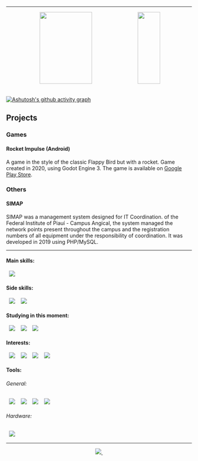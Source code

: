 <hr>

<div align="center">
  <img width="53%" height="195px" src="https://github-readme-stats.vercel.app/api?username=rsmwall&show_icons=true&theme=transparent&count_private=true&ring_color=1A4A28&&hide_border=true&&text_color=89929c&&title_color=8B949E&hide_title&icon_color=1A4A28">
  <img width="35%" height="195px" src="https://github-readme-stats.vercel.app/api/top-langs/?username=rsmwall&layout=compact&theme=transparent&count_private=true&&hide_border=true&&&langs_count=10&&text_color=89929c&&title_color=8B949E&hide_title"/>
</div>

<br>
  
[![Ashutosh's github activity graph](https://github-readme-activity-graph.vercel.app/graph?username=rsmwall&theme=github-compact&color=708090&line=24292e&point=24292e&area=true&hide_border=true)](https://github.com/rsmwall/github-readme-activity-graph)
## Projects
### Games
#### Rocket Impulse (Android)

A game in the style of the classic Flappy Bird but with a rocket. Game created in 2020, using Godot Engine 3. The game is available on [Google Play Store](https://play.google.com/store/apps/details?id=org.godotengine.rocketimpulse).

### Others
#### SIMAP

SIMAP was a management system designed for IT Coordination. of the Federal Institute of Piauí - Campus Angical, the system managed the network points present throughout the campus and the registration numbers of all equipment under the responsibility of coordination. It was developed in 2019 using PHP/MySQL.

<hr>

#### Main skills:

<picture>
  <source media="(prefers-color-scheme: dark)" srcset="https://img.shields.io/badge/-Ruby on Rails-0D1117?style=for-the-badge&logo=rubyonrails&logoColor=C60000&labelColor=181e26&textColor=0D1117">&nbsp;
  <img src="https://img.shields.io/badge/-Ruby on Rails-white?style=for-the-badge&logo=rubyonrails&logoColor=C60000&labelColor=f0f0f0&textColor=0D1117">&nbsp;
</picture>

#### Side skills:

<picture>
  <source media="(prefers-color-scheme: dark)" srcset="https://img.shields.io/badge/-GDScript-0D1117?style=for-the-badge&logo=godotengine&logoColor=4588B9&labelColor=181e26&textColor=0D1117">&nbsp;
  <img src="https://img.shields.io/badge/-GDScript-white?style=for-the-badge&logo=godotengine&logoColor=4588B9&labelColor=f0f0f0&textColor=0D1117">&nbsp;
</picture>

<picture>
  <source media="(prefers-color-scheme: dark)" srcset="https://img.shields.io/badge/-Godot Engine-0D1117?style=for-the-badge&logo=godotengine&logoColor=4588B9&labelColor=181e26&textColor=0D1117">&nbsp;
  <img src="https://img.shields.io/badge/-Godot Engine-white?style=for-the-badge&logo=godotengine&logoColor=4588B9&labelColor=f0f0f0&textColor=0D1117">&nbsp;
</picture>

#### Studying in this moment:

<picture>
  <source media="(prefers-color-scheme: dark)" srcset="https://img.shields.io/badge/-TypeScript-0D1117?style=for-the-badge&logo=typescript&logoColor=2F74C0&labelColor=181e26&textColor=0D1117">&nbsp;
  <img src="https://img.shields.io/badge/-TypeScript-white?style=for-the-badge&logo=typescript&logoColor=2F74C0&labelColor=f0f0f0&textColor=0D1117">&nbsp;
</picture>

<picture>
  <source media="(prefers-color-scheme: dark)" srcset="https://img.shields.io/badge/-C-0D1117?style=for-the-badge&logo=c&logoColor=00599C&labelColor=181e26&textColor=0D1117">&nbsp;
  <img src="https://img.shields.io/badge/-C-white?style=for-the-badge&logo=c&logoColor=00599C&labelColor=f0f0f0&textColor=0D1117">&nbsp;
</picture>

<picture>
  <source media="(prefers-color-scheme: dark)" srcset="https://img.shields.io/badge/-C%2B%2B-0D1117?style=for-the-badge&logo=c%2B%2B&logoColor=00599C&labelColor=181e26&textColor=0D1117">&nbsp;
  <img src="https://img.shields.io/badge/-C%2B%2B-white?style=for-the-badge&logo=c%2B%2B&logoColor=00599C&labelColor=f0f0f0&textColor=0D1117">&nbsp;
</picture>

#### Interests:

<picture>
  <source media="(prefers-color-scheme: dark)" srcset="https://img.shields.io/badge/-Linux-0D1117?style=for-the-badge&logo=linux&logoColor=FCC624&labelColor=181e26&textColor=0D1117">&nbsp;
  <img src="https://img.shields.io/badge/-Linux-white?style=for-the-badge&logo=linux&logoColor=FCC624&labelColor=f0f0f0&textColor=0D1117">&nbsp;
</picture>

<picture>
  <source media="(prefers-color-scheme: dark)" srcset="https://img.shields.io/badge/-Shell Script-0D1117?style=for-the-badge&logo=gnu-bash&logoColor=white&labelColor=181e26&textColor=0D1117">&nbsp;
  <img src="https://img.shields.io/badge/-Shell Script-white?style=for-the-badge&logo=gnu-bash&logoColor=black&labelColor=f0f0f0&textColor=0D1117">&nbsp;
</picture>

<picture>
  <source media="(prefers-color-scheme: dark)" srcset="https://img.shields.io/badge/-Python-0D1117?style=for-the-badge&logo=python&logoColor=3E79A7&labelColor=181e26&textColor=0D1117">&nbsp;
  <img src="https://img.shields.io/badge/-Python-white?style=for-the-badge&logo=python&logoColor=3E79A7&labelColor=f0f0f0&textColor=0D1117">&nbsp;
</picture>

<picture>
  <source media="(prefers-color-scheme: dark)" srcset="https://img.shields.io/badge/-PostgreSQL-0D1117?style=for-the-badge&logo=postgresql&logoColor=30628A&labelColor=181e26&textColor=0D1117">&nbsp;
  <img src="https://img.shields.io/badge/-PostgreSQL-white?style=for-the-badge&logo=postgresql&logoColor=30628A&labelColor=f0f0f0&textColor=0D1117">&nbsp;
</picture>

#### Tools:

###### General:

<picture>
  <source media="(prefers-color-scheme: dark)" srcset="https://img.shields.io/badge/-Visual Studio Code-0D1117?style=for-the-badge&logo=visual-studio-code&logoColor=43A4ED&labelColor=181e26&textColor=0D1117">&nbsp;
  <img src="https://img.shields.io/badge/-Visual Studio Code-white?style=for-the-badge&logo=visual-studio-code&logoColor=43A4ED&labelColor=f0f0f0&textColor=0D1117">&nbsp;
</picture>

<picture>
  <source media="(prefers-color-scheme: dark)" srcset="https://img.shields.io/badge/-Git-0D1117?style=for-the-badge&logo=git&logoColor=e44d30&labelColor=181e26&textColor=0D1117">&nbsp;
  <img src="https://img.shields.io/badge/-Git-white?style=for-the-badge&logo=git&logoColor=e44d30&labelColor=f0f0f0&textColor=0D1117">&nbsp;
</picture>

<picture>
  <source media="(prefers-color-scheme: dark)" srcset="https://img.shields.io/badge/-GitHub-0D1117?style=for-the-badge&logo=github&logoColor=white&labelColor=181e26&textColor=0D1117">&nbsp;
  <img src="https://img.shields.io/badge/-GitHub-white?style=for-the-badge&logo=github&logoColor=black&labelColor=f0f0f0&textColor=0D1117">&nbsp;
</picture>

<picture>
  <source media="(prefers-color-scheme: dark)" srcset="https://img.shields.io/badge/-KDE-0D1117?style=for-the-badge&logo=kde&logoColor=0080E1&labelColor=181e26&textColor=0D1117">&nbsp;
  <img src="https://img.shields.io/badge/-KDE-white?style=for-the-badge&logo=kde&logoColor=0080E1&labelColor=f0f0f0&textColor=0D1117">&nbsp;
</picture>

<!--

###### OS ( LINUX ):

<picture>
  <source media="(prefers-color-scheme: dark)" srcset="https://img.shields.io/badge/-Arch Linux (current main)-0D1117?style=for-the-badge&logo=arch-linux&logoColor=2F9BD0&labelColor=181e26&textColor=0D1117">&nbsp;
  <img src="https://img.shields.io/badge/-Arch Linux (current main)-white?style=for-the-badge&logo=arch-linux&logoColor=2F9BD0&labelColor=f0f0f0&textColor=0D1117">&nbsp;
</picture>

<picture>
  <source media="(prefers-color-scheme: dark)" srcset="https://img.shields.io/badge/-Kali Linux-0D1117?style=for-the-badge&logo=kalilinux&logoColor=367BF0&labelColor=181e26&textColor=0D1117">&nbsp;
  <img src="https://img.shields.io/badge/-Kali Linux-white?style=for-the-badge&logo=kalilinux&logoColor=367BF0&labelColor=f0f0f0&textColor=0D1117">&nbsp;
</picture>

-->

###### Hardware:

<picture>
  <source media="(prefers-color-scheme: dark)" srcset="https://img.shields.io/badge/-ASUS ZenBook-0D1117?style=for-the-badge&logo=asus&logoColor=white&labelColor=181e26&textColor=0D1117">&nbsp;
  <img src="https://img.shields.io/badge/-ASUS ZenBook-white?style=for-the-badge&logo=asus&logoColor=black&labelColor=f0f0f0&textColor=0D1117">&nbsp;
</picture>

<!--

#### Other Knowledge:

-->

<hr>

<div align="center">
  <a href="https://dev.to/rsmwall">
    <img src="https://img.shields.io/badge/dev.to-0A0A0A?style=for-the-badge&logo=devdotto&logoColor=white">&nbsp;
  </a>
</div>
